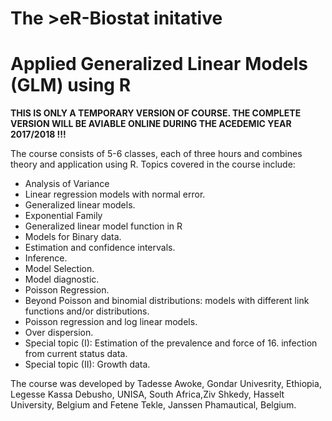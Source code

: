 # The >eR-Biostat initative
# Applied Generalized Linear Models (GLM) using R 

**THIS IS ONLY A TEMPORARY VERSION OF COURSE. THE COMPLETE VERSION WILL BE AVIABLE ONLINE DURING THE ACEDEMIC YEAR 2017/2018 !!!**

The course consists of 5-6 classes, each of three hours and combines theory and application using R. Topics covered in the course include:

*   Analysis of Variance
*   Linear regression models with normal error.
*   Generalized linear models.
*   Exponential Family
*   Generalized linear model function in R
*   Models for Binary data.
*   Estimation and confidence intervals.
*   Inference.
*   Model Selection.
*   Model diagnostic.
*   Poisson Regression.
*   Beyond Poisson and binomial distributions: models with different link functions and/or distributions.
*   Poisson regression and log linear models.
*   Over dispersion.
*   Special topic (I): Estimation of the prevalence and force of 16.  infection from current status data.
*   Special topic (II): Growth data.


The course was developed by Tadesse Awoke, Gondar Univesrity, Ethiopia, Legesse Kassa Debusho, UNISA, South
Africa,Ziv Shkedy, Hasselt University, Belgium and Fetene Tekle, Janssen Phamautical, Belgium.


